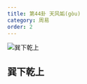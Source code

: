 ```yaml
---
title: 第44卦 天风姤(gòu)
category: 周易
order: 2
---
```


![巽下乾上](https://upload.wikimedia.org/wikipedia/commons/3/31/Yijing-44.png)

## 巽下乾上